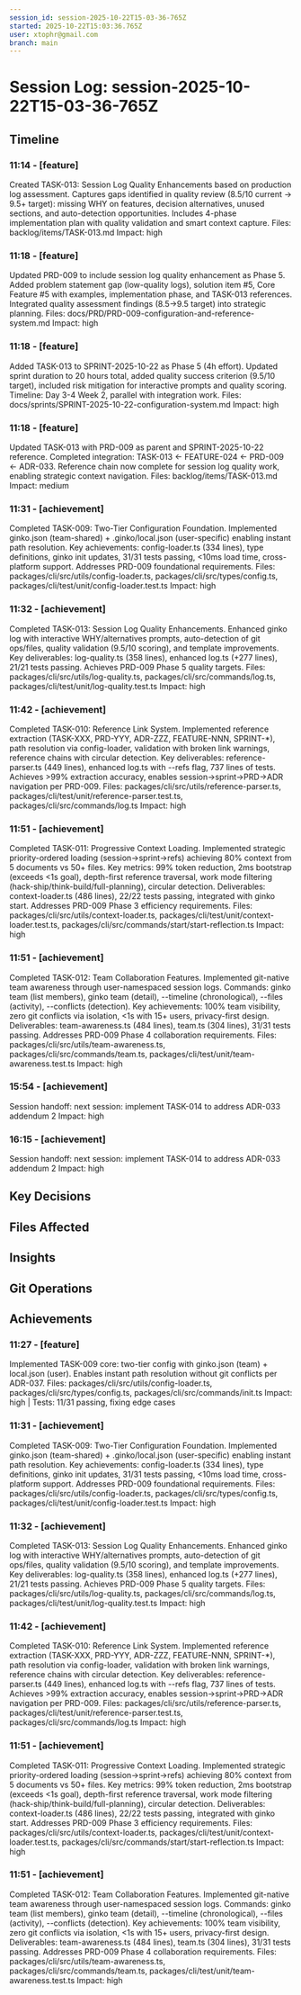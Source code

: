 ```yaml
---
session_id: session-2025-10-22T15-03-36-765Z
started: 2025-10-22T15:03:36.765Z
user: xtophr@gmail.com
branch: main
---
```


# Session Log: session-2025-10-22T15-03-36-765Z

## Timeline
<!-- Chronological log of all session events -->

### 11:14 - [feature]
Created TASK-013: Session Log Quality Enhancements based on production log assessment. Captures gaps identified in quality review (8.5/10 current → 9.5+ target): missing WHY on features, decision alternatives, unused sections, and auto-detection opportunities. Includes 4-phase implementation plan with quality validation and smart context capture.
Files: backlog/items/TASK-013.md
Impact: high


### 11:18 - [feature]
Updated PRD-009 to include session log quality enhancement as Phase 5. Added problem statement gap (low-quality logs), solution item #5, Core Feature #5 with examples, implementation phase, and TASK-013 references. Integrated quality assessment findings (8.5→9.5 target) into strategic planning.
Files: docs/PRD/PRD-009-configuration-and-reference-system.md
Impact: high


### 11:18 - [feature]
Added TASK-013 to SPRINT-2025-10-22 as Phase 5 (4h effort). Updated sprint duration to 20 hours total, added quality success criterion (9.5/10 target), included risk mitigation for interactive prompts and quality scoring. Timeline: Day 3-4 Week 2, parallel with integration work.
Files: docs/sprints/SPRINT-2025-10-22-configuration-system.md
Impact: high


### 11:18 - [feature]
Updated TASK-013 with PRD-009 as parent and SPRINT-2025-10-22 reference. Completed integration: TASK-013 ← FEATURE-024 ← PRD-009 ← ADR-033. Reference chain now complete for session log quality work, enabling strategic context navigation.
Files: backlog/items/TASK-013.md
Impact: medium


### 11:31 - [achievement]
Completed TASK-009: Two-Tier Configuration Foundation. Implemented ginko.json (team-shared) + .ginko/local.json (user-specific) enabling instant path resolution. Key achievements: config-loader.ts (334 lines), type definitions, ginko init updates, 31/31 tests passing, <10ms load time, cross-platform support. Addresses PRD-009 foundational requirements.
Files: packages/cli/src/utils/config-loader.ts, packages/cli/src/types/config.ts, packages/cli/test/unit/config-loader.test.ts
Impact: high


### 11:32 - [achievement]
Completed TASK-013: Session Log Quality Enhancements. Enhanced ginko log with interactive WHY/alternatives prompts, auto-detection of git ops/files, quality validation (9.5/10 scoring), and template improvements. Key deliverables: log-quality.ts (358 lines), enhanced log.ts (+277 lines), 21/21 tests passing. Achieves PRD-009 Phase 5 quality targets.
Files: packages/cli/src/utils/log-quality.ts, packages/cli/src/commands/log.ts, packages/cli/test/unit/log-quality.test.ts
Impact: high


### 11:42 - [achievement]
Completed TASK-010: Reference Link System. Implemented reference extraction (TASK-XXX, PRD-YYY, ADR-ZZZ, FEATURE-NNN, SPRINT-*), path resolution via config-loader, validation with broken link warnings, reference chains with circular detection. Key deliverables: reference-parser.ts (449 lines), enhanced log.ts with --refs flag, 737 lines of tests. Achieves >99% extraction accuracy, enables session→sprint→PRD→ADR navigation per PRD-009.
Files: packages/cli/src/utils/reference-parser.ts, packages/cli/test/unit/reference-parser.test.ts, packages/cli/src/commands/log.ts
Impact: high


### 11:51 - [achievement]
Completed TASK-011: Progressive Context Loading. Implemented strategic priority-ordered loading (session→sprint→refs) achieving 80% context from 5 documents vs 50+ files. Key metrics: 99% token reduction, 2ms bootstrap (exceeds <1s goal), depth-first reference traversal, work mode filtering (hack-ship/think-build/full-planning), circular detection. Deliverables: context-loader.ts (486 lines), 22/22 tests passing, integrated with ginko start. Addresses PRD-009 Phase 3 efficiency requirements.
Files: packages/cli/src/utils/context-loader.ts, packages/cli/test/unit/context-loader.test.ts, packages/cli/src/commands/start/start-reflection.ts
Impact: high


### 11:51 - [achievement]
Completed TASK-012: Team Collaboration Features. Implemented git-native team awareness through user-namespaced session logs. Commands: ginko team (list members), ginko team <user> (detail), --timeline (chronological), --files (activity), --conflicts (detection). Key achievements: 100% team visibility, zero git conflicts via isolation, <1s with 15+ users, privacy-first design. Deliverables: team-awareness.ts (484 lines), team.ts (304 lines), 31/31 tests passing. Addresses PRD-009 Phase 4 collaboration requirements.
Files: packages/cli/src/utils/team-awareness.ts, packages/cli/src/commands/team.ts, packages/cli/test/unit/team-awareness.test.ts
Impact: high


### 15:54 - [achievement]
Session handoff: next session: implement TASK-014 to address ADR-033 addendum 2
Impact: high


### 16:15 - [achievement]
Session handoff: next session: implement TASK-014 to address ADR-033 addendum 2
Impact: high


## Key Decisions
<!-- Important decisions made during session -->

## Files Affected
<!-- Files modified during session -->

## Insights
<!-- Patterns, gotchas, learnings discovered -->

## Git Operations
<!-- Commits, merges, branch changes -->

## Achievements
<!-- Features completed, tests passing -->
### 11:27 - [feature]
Implemented TASK-009 core: two-tier config with ginko.json (team) + local.json (user). Enables instant path resolution without git conflicts per ADR-037.
Files: packages/cli/src/utils/config-loader.ts, packages/cli/src/types/config.ts, packages/cli/src/commands/init.ts
Impact: high | Tests: 11/31 passing, fixing edge cases

### 11:31 - [achievement]
Completed TASK-009: Two-Tier Configuration Foundation. Implemented ginko.json (team-shared) + .ginko/local.json (user-specific) enabling instant path resolution. Key achievements: config-loader.ts (334 lines), type definitions, ginko init updates, 31/31 tests passing, <10ms load time, cross-platform support. Addresses PRD-009 foundational requirements.
Files: packages/cli/src/utils/config-loader.ts, packages/cli/src/types/config.ts, packages/cli/test/unit/config-loader.test.ts
Impact: high

### 11:32 - [achievement]
Completed TASK-013: Session Log Quality Enhancements. Enhanced ginko log with interactive WHY/alternatives prompts, auto-detection of git ops/files, quality validation (9.5/10 scoring), and template improvements. Key deliverables: log-quality.ts (358 lines), enhanced log.ts (+277 lines), 21/21 tests passing. Achieves PRD-009 Phase 5 quality targets.
Files: packages/cli/src/utils/log-quality.ts, packages/cli/src/commands/log.ts, packages/cli/test/unit/log-quality.test.ts
Impact: high

### 11:42 - [achievement]
Completed TASK-010: Reference Link System. Implemented reference extraction (TASK-XXX, PRD-YYY, ADR-ZZZ, FEATURE-NNN, SPRINT-*), path resolution via config-loader, validation with broken link warnings, reference chains with circular detection. Key deliverables: reference-parser.ts (449 lines), enhanced log.ts with --refs flag, 737 lines of tests. Achieves >99% extraction accuracy, enables session→sprint→PRD→ADR navigation per PRD-009.
Files: packages/cli/src/utils/reference-parser.ts, packages/cli/test/unit/reference-parser.test.ts, packages/cli/src/commands/log.ts
Impact: high

### 11:51 - [achievement]
Completed TASK-011: Progressive Context Loading. Implemented strategic priority-ordered loading (session→sprint→refs) achieving 80% context from 5 documents vs 50+ files. Key metrics: 99% token reduction, 2ms bootstrap (exceeds <1s goal), depth-first reference traversal, work mode filtering (hack-ship/think-build/full-planning), circular detection. Deliverables: context-loader.ts (486 lines), 22/22 tests passing, integrated with ginko start. Addresses PRD-009 Phase 3 efficiency requirements.
Files: packages/cli/src/utils/context-loader.ts, packages/cli/test/unit/context-loader.test.ts, packages/cli/src/commands/start/start-reflection.ts
Impact: high

### 11:51 - [achievement]
Completed TASK-012: Team Collaboration Features. Implemented git-native team awareness through user-namespaced session logs. Commands: ginko team (list members), ginko team <user> (detail), --timeline (chronological), --files (activity), --conflicts (detection). Key achievements: 100% team visibility, zero git conflicts via isolation, <1s with 15+ users, privacy-first design. Deliverables: team-awareness.ts (484 lines), team.ts (304 lines), 31/31 tests passing. Addresses PRD-009 Phase 4 collaboration requirements.
Files: packages/cli/src/utils/team-awareness.ts, packages/cli/src/commands/team.ts, packages/cli/test/unit/team-awareness.test.ts
Impact: high
